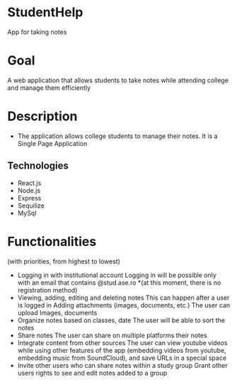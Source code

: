 # StudentHelp
App for taking notes

# Goal

A web application that allows students to take notes while attending college and manage them efficiently

# Description

* The application allows college students to manage their notes. It is a Single Page Application

## Technologies
 * React.js
 * Node.js
 * Express
 * Sequilize
 * MySql


# Functionalities
 (with priorities, from highest to lowest)
  * Logging in with institutional account
	Logging in will be possible only with an email that contains @stud.ase.ro 
	*(at this moment, there is no registration method)
  * Viewing, adding, editing and deleting notes
	This can happen after a user is logged in
Adding attachments (images, documents, etc.)
	The user can upload Images, documents
* Organize notes based on classes, date
	The user will be able to sort the notes
* Share notes
	The user can share on multiple platforms their notes
* Integrate content from other sources
	The user can view youtube videos while using other features of the app (embedding videos from youtube, embedding music from SoundCloud), and save URLs in a special space
* Invite other users who can share notes within a study group 
	Grant other users rights to see and edit notes added to a group


